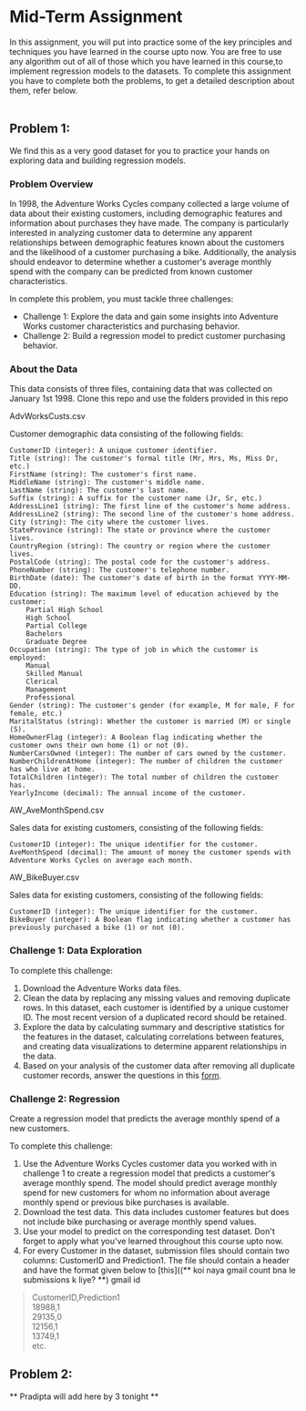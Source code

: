 # Mid-Term Assignment
In this assignment, you will put into practice some of the key principles and techniques you have learned in the course upto now. You are free to use any algorithm out of all of those which you have learned in this course,to implement regression models to the datasets. To complete this assignment you have to complete both the problems, to get a detailed description about them, refer below.<br/> <br/>

## Problem 1:

We find this as a very good dataset for you to practice your hands on exploring data and building regression models.

### Problem Overview
In 1998, the Adventure Works Cycles company collected a large volume of data about their existing customers, including demographic features and information about purchases they have made. The company is particularly interested in analyzing customer data to determine any apparent relationships between demographic features known about the customers and the likelihood of a customer purchasing a bike. Additionally, the analysis should endeavor to determine whether a customer's average monthly spend with the company can be predicted from known customer characteristics.

In complete this problem, you must tackle three challenges:
- Challenge 1: Explore the data and gain some insights into Adventure Works customer characteristics and purchasing behavior.
- Challenge 2: Build a regression model to predict customer purchasing behavior.


### About the Data
This data consists of three files, containing data that was collected on January 1st 1998.
Clone this repo and use the folders provided in this repo <br/>

AdvWorksCusts.csv 


Customer demographic data consisting of the following fields:

    CustomerID (integer): A unique customer identifier.
    Title (string): The customer's formal title (Mr, Mrs, Ms, Miss Dr, etc.)
    FirstName (string): The customer's first name.
    MiddleName (string): The customer's middle name.
    LastName (string): The customer's last name.
    Suffix (string): A suffix for the customer name (Jr, Sr, etc.)
    AddressLine1 (string): The first line of the customer's home address.
    AddressLine2 (string): The second line of the customer's home address.
    City (string): The city where the customer lives.
    StateProvince (string): The state or province where the customer lives.
    CountryRegion (string): The country or region where the customer lives.
    PostalCode (string): The postal code for the customer's address.
    PhoneNumber (string): The customer's telephone number.
    BirthDate (date): The customer's date of birth in the format YYYY-MM-DD.
    Education (string): The maximum level of education achieved by the customer:
        Partial High School
        High School
        Partial College
        Bachelors
        Graduate Degree
    Occupation (string): The type of job in which the customer is employed:
        Manual
        Skilled Manual
        Clerical
        Management
        Professional
    Gender (string): The customer's gender (for example, M for male, F for female, etc.)
    MaritalStatus (string): Whether the customer is married (M) or single (S).
    HomeOwnerFlag (integer): A Boolean flag indicating whether the customer owns their own home (1) or not (0).
    NumberCarsOwned (integer): The number of cars owned by the customer.
    NumberChildrenAtHome (integer): The number of children the customer has who live at home.
    TotalChildren (integer): The total number of children the customer has.
    YearlyIncome (decimal): The annual income of the customer.

AW_AveMonthSpend.csv

Sales data for existing customers, consisting of the following fields:

    CustomerID (integer): The unique identifier for the customer.
    AveMonthSpend (decimal): The amount of money the customer spends with Adventure Works Cycles on average each month.

AW_BikeBuyer.csv

Sales data for existing customers, consisting of the following fields:

    CustomerID (integer): The unique identifier for the customer.
    BikeBuyer (integer): A Boolean flag indicating whether a customer has previously purchased a bike (1) or not (0).

### Challenge 1: Data Exploration

To complete this challenge:
1. Download the Adventure Works data files.
2. Clean the data by replacing any missing values and removing duplicate rows. In this dataset, each customer is identified by a unique customer ID. The most recent version of a duplicated record should be retained.
3. Explore the data by calculating summary and descriptive statistics for the features in the dataset, calculating correlations between features, and creating data visualizations to determine apparent relationships in the data.
4. Based on your analysis of the customer data after removing all duplicate customer records, answer the questions in this [form](https://forms.gle/CJ7cLSZY145yBnmh9).

### Challenge 2: Regression 
Create a regression model that predicts the average monthly spend of a new customers.

To complete this challenge:
1. Use the Adventure Works Cycles customer data you worked with in challenge 1 to create a regression model that predicts a customer's average monthly spend. The model should predict average monthly spend for new customers for whom no information about average monthly spend or previous bike purchases is available.
2. Download the test data. This data includes customer features but does not include bike purchasing or average monthly spend values.
3. Use your model to predict on the corresponding test dataset. Don't forget to apply what you've learned throughout this course upto now.
4. For every Customer in the dataset, submission files should contain two columns: CustomerID and Prediction1.
The file should contain a header and have the format given below to [this]((** koi naya gmail count bna le submissions k liye? **) gmail id

> CustomerID,Prediction1 <br/>
> 18988,1 <br/>
> 29135,0 <br/>
> 12156,1 <br/>
> 13749,1 <br/>
> etc. <br/>

## Problem 2:

** Pradipta will add here by 3 tonight **




